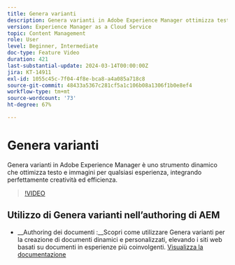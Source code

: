 ```yaml
---
title: Genera varianti
description: Genera varianti in Adobe Experience Manager ottimizza testo e immagini per qualsiasi esperienza.
version: Experience Manager as a Cloud Service
topic: Content Management
role: User
level: Beginner, Intermediate
doc-type: Feature Video
duration: 421
last-substantial-update: 2024-03-14T00:00:00Z
jira: KT-14911
exl-id: 1055c45c-7f04-4f8e-bca8-a4a085a718c8
source-git-commit: 48433a5367c281cf5a1c106b08a1306f1b0e8ef4
workflow-type: tm+mt
source-wordcount: '73'
ht-degree: 67%

---
```


# Genera varianti

Genera varianti in Adobe Experience Manager è uno strumento dinamico che ottimizza testo e immagini per qualsiasi esperienza, integrando perfettamente creatività ed efficienza.

>[!VIDEO](https://video.tv.adobe.com/v/3427946/?learn=on)

## Utilizzo di Genera varianti nell’authoring di AEM

+ __Authoring dei documenti :__Scopri come utilizzare Genera varianti per la creazione di documenti dinamici e personalizzati, elevando i siti web basati su documenti in esperienze più coinvolgenti. [Visualizza la documentazione](https://www.aem.live/docs/sidekick-generate-variations)
